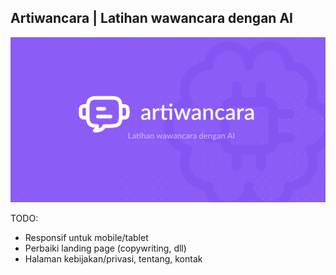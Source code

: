 ## Artiwancara | Latihan wawancara dengan AI


![Image description](./static/img/og-cover.png)

TODO:
- Responsif untuk mobile/tablet
- Perbaiki landing page (copywriting, dll)
- Halaman kebijakan/privasi, tentang, kontak